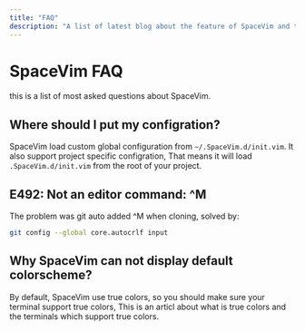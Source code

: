 ```yaml
---
title: "FAQ" 
description: "A list of latest blog about the feature of SpaceVim and tutorials of using vim." 
---
```


# SpaceVim FAQ

this is a list of most asked questions about SpaceVim.

## Where should I put my configration?

SpaceVim load custom global configuration from `~/.SpaceVim.d/init.vim`. It also support project specific configration, 
That means it will load `.SpaceVim.d/init.vim` from the root of your project.

## E492: Not an editor command: ^M

The problem was git auto added ^M when cloning, solved by:

```sh
git config --global core.autocrlf input
```

## Why SpaceVim can not display default colorscheme?

By default, SpaceVim use true colors, so you should make sure your terminal support true colors, This is an articl about
what is true colors and the terminals which support true colors.

